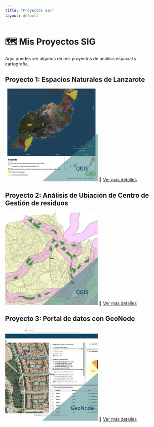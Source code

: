 ```yaml
---
title: "Proyectos SIG"
layout: default
---
```

# 🗺️ Mis Proyectos SIG

Aquí puedes ver algunos de mis proyectos de análisis espacial y cartografía.

## Proyecto 1: Espacios Naturales de Lanzarote
![Mapa Vegetación](proyectos/imagenes/Miniatura/proyecto1.jpg)
📌 [Ver más detalles](proyectos/proyecto1)

## Proyecto 2: Análisis de Ubiación de Centro de Gestión de residuos
![Impacto Ambiental](proyectos/imagenes/Miniatura/proyecto2.jpg)
📌 [Ver más detalles](proyectos/proyecto2)

## Proyecto 3: Portal de datos con GeoNode
![Datos Espaciales](proyectos/imagenes/Miniatura/proyecto3.jpg)
📌 [Ver más detalles](proyectos/proyecto3)
